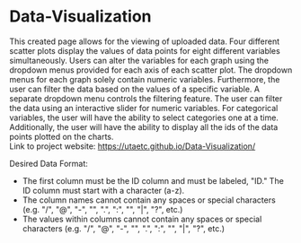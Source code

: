 # Data-Visualization
This created page allows for the viewing of uploaded data. Four different scatter plots display the values of data points for eight different variables simultaneously. Users can alter the variables for each graph using the dropdown menus provided for each axis of each scatter plot. The dropdown menus for each graph solely contain numeric variables. Furthermore, the user can filter the data based on the values of a specific variable. A separate dropdown menu controls the filtering feature. The user can filter the data using an interactive slider for numeric variables. For categorical variables, the user will have the ability to select categories one at a time. Additionally, the user will have the ability to display all the ids of the data points plotted on the charts. <br/>
Link to project website: https://utaetc.github.io/Data-Visualization/ <br/>

Desired Data Format:
- The first column must be the ID column and must be labeled, "ID." The ID column must start with a character (a-z). 
- The column names cannot contain any spaces or special characters (e.g. "/", "@", "-", "\", ".", ":", "\", "|", "?", etc.)
- The values within columns cannot contain any spaces or special characters (e.g. "/", "@", "-", "\", ".", ":", "\", "|", "?", etc.)

